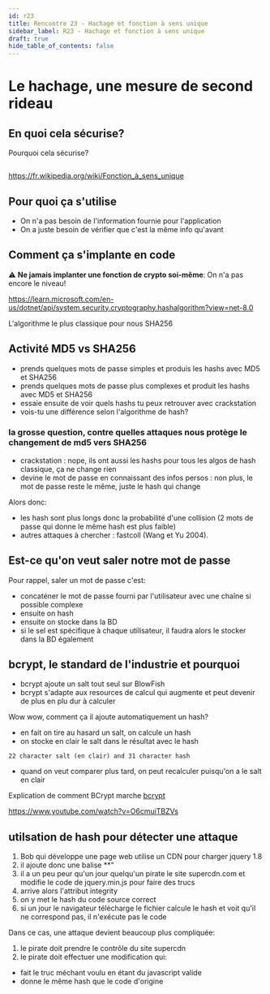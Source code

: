 ```yaml
---
id: r23
title: Rencontre 23 - Hachage et fonction à sens unique
sidebar_label: R23 - Hachage et fonction à sens unique
draft: true
hide_table_of_contents: false
---
```


# Le hachage, une mesure de second rideau

## En quoi cela sécurise? 

Pourquoi cela sécurise?
```

```

https://fr.wikipedia.org/wiki/Fonction_à_sens_unique

## Pour quoi ça s'utilise

- On n'a pas besoin de l'information fournie pour l'application
- On a juste besoin de vérifier que c'est la même info qu'avant

## Comment ça s'implante en code

:warning: **Ne jamais implanter une fonction de crypto soi-même**: On n'a pas encore le niveau!

https://learn.microsoft.com/en-us/dotnet/api/system.security.cryptography.hashalgorithm?view=net-8.0

L'algorithme le plus classique pour nous SHA256

## Activité MD5 vs SHA256

- prends quelques mots de passe simples et produis les hashs avec MD5 et SHA256
- prends quelques mots de passe plus complexes et produit les hashs avec MD5 et SHA256
- essaie ensuite de voir quels hashs tu peux retrouver avec crackstation
- vois-tu une différence selon l'algorithme de hash?

### la grosse question, contre quelles attaques nous protège le changement de md5 vers SHA256

- crackstation : nope, ils ont aussi les hashs pour tous les algos de hash classique, ça ne change rien
- devine le mot de passe en connaissant des infos persos : non plus, le mot de passe reste le même, juste le hash qui change

Alors donc:
- les hash sont plus longs donc la probabilité d'une collision (2 mots de passe qui donne le même hash est plus faible)
- autres attaques à chercher : fastcoll (Wang et Yu 2004).

## Est-ce qu'on veut saler notre mot de passe

Pour rappel, saler un mot de passe c'est:
- concaténer le mot de passe fourni par l'utilisateur avec une chaîne si possible complexe
- ensuite on hash
- ensuite on stocke dans la BD
- si le sel est spécifique à chaque utilisateur, il faudra alors le stocker dans la BD également

## bcrypt, le standard de l'industrie et pourquoi

- bcrypt ajoute un salt tout seul sur BlowFish
- bcrypt s'adapte aux resources de calcul qui augmente et peut devenir de plus en plu dur à calculer

Wow wow, comment ça il ajoute automatiquement un hash?
- en fait on tire au hasard un salt, on calcule un hash
- on stocke en clair le salt dans le résultat avec le hash
```
22 character salt (en clair) and 31 character hash
```
- quand on veut comparer plus tard, on peut recalculer puisqu'on a le salt en clair

Explication de comment BCrypt marche [bcrypt](https://en.wikipedia.org/wiki/Bcrypt) 


https://www.youtube.com/watch?v=O6cmuiTBZVs

## utilsation de hash pour détecter une attaque

1. Bob qui développe une page web utilise un CDN pour charger jquery 1.8
2. il ajoute donc une balise **<script src="https://supercdn.com/1.8/jquery.min.js" ></script>"
3. il a un peu peur qu'un jour quelqu'un pirate le site supercdn.com et modifie le code de jquery.min.js pour faire des trucs
4. arrive alors l'attribut integrity
5. on y met le hash du code source correct
6. si un jour le navigateur télécharge le fichier calcule le hash et voit qu'il ne correspond pas, il n'exécute pas le code

Dans ce cas, une attaque devient beaucoup plus compliquée:
1. le pirate doit prendre le contrôle du site supercdn
2. le pirate doit effectuer une modification qui:
  - fait le truc méchant voulu en étant du javascript valide
  - donne le même hash que le code d'origine





